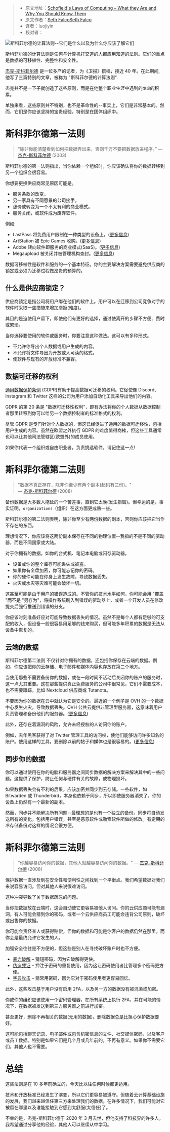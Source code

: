 > -  原文地址：[Schofield's Laws of Computing – What they Are and Why You Should Know Them](https://www.freecodecamp.org/news/schofields-laws-of-computing/)
> -  原文作者：[Seth FalcoSeth Falco](https://www.freecodecamp.org/news/author/seth/)
> -  译者：luojiyin
> -  校对者：

![斯科菲尔德的计算法则--它们是什么以及为什么你应该了解它们](https://www.freecodecamp.org/news/content/images/size/w2000/2021/05/schofield-cover-1.jpg)

斯科菲尔德的计算法则是任何与计算机打交道的人都应用知道的法则。它们的重点是数据的可移植性、完整性和安全性。

[杰克-斯科菲尔德](https://wikipedia.org/wiki/Jack_Schofield_(journalist)) 是一位多产的记者，为《卫报》撰稿，接近 40 年。在此期间, 他写了三篇特别的文章，被称为 "斯科菲尔德的计算法则".

杰克并不是一下子就创造了这些原则，而是在他整个职业生涯中遇到的`发现`的积累。

单独来看，这些原则并不特别，也不是革命性的--事实上，它们是非常基本的。然而，它们是你应该坚持的宝贵经验，特别是在团体组织中。

# 斯科菲尔德第一法则

> “除非你能清楚看到如何把数据弄出来，否则千万不要把数据放进程序。” ― [杰克-斯科菲尔德](https://www.theguardian.com/technology/2003/jul/24/onlinesupplement.columnists) (2003)

斯科菲尔德的第一法则指出，当你依赖一个组织时，你应该确认将你的数据转移到另一个组织会很容易。

你想要更换供应商常见原因可能是。

-   服务条款的改变。
-   另一家具有不同愿景的公司接手。
-   涨价或转变为一个不太有利的商业模式。
-   服务关闭，或软件成为废弃软件。

例如:

-   LastPass 将免费用户限制在一种类型的设备上。([更多信息](https://wikipedia.org/wiki/LastPass#Reception))
-   ArtStation 被 Epic Games 收购。([更多信息](https://wikipedia.org/wiki/Epic_Games#Acquisitions))
-   Adobe 转向软件即服务的商业模式(SaaS)。([更多信息](https://wikipedia.org/wiki/Adobe_Creative_Cloud#Criticism))
-   Megaupload 被关闭并被管理机构查封。([更多信息](https://wikipedia.org/wiki/Megaupload#2012_indictments_by_the_United_States))

数据可移植性是软件和服务的一个基本特征。你的主要解决方案需要避免供应商的锁定或必须为迁移过程做昂贵的预算的。

## 什么是供应商锁定？

供应商锁定是指公司将用户绑在他们的软件上。用户可以在迁移到公司竞争对手的软件时采取一些措施来增加摩擦(难度)。

其目的是迫使用户留下，即使他们有更好的选择，通过使离开的步骤不方便、费时或繁琐。

当你选择要使用的软件或服务时，你要注意这种做法。这可以有多种形式。

-   不允许你导出个人数据或用户生成的内容。
-   不允许将文件导出为开放或人可读的格式。
-   使软件与现有的开放标准不兼容。

## 数据可迁移的权利

[通用数据保护条例](https://wikipedia.org/wiki/General_Data_Protection_Regulation) (GDPR)有助于提高数据可迁移的权利。它促使像 Discord、Instagram 和 Twitter 这样的公司为用户添加自动化工具来导出他们的内容。

GDPR 的第 20 条是 "数据可迁移性权利"，即有办法将你的个人数据从数据控制者那里转移到你可以给另一个数据控制者的标准格式的权利。

尽管 GDPR 是专门针对个人数据的，但这已经促进了通用的数据可迁移性，包括用户生成的内容。虽然在欧盟之外执行 GDPR 的难度值得商榷，但这些工具通常也可以让其他司法管辖区(欧盟外)的成员使用。

如果你代表一个组织或自由职业者，负责挑选软件，请记住这一点!

# 斯科菲尔德第二法则

> "数据不真正存在，除非你至少有两个副本(起码有三份)。"  
> ― [杰克-斯科菲尔德](https://www.theguardian.com/technology/2008/feb/14/email.yahoo) (2008)

备份数据是大多数人拖延的一个苦差事，直到它太晚(发生损毁)。但幸运的是，事实证明，`organizations`（组织）在这方面更成熟一些。

斯科菲尔德的第二法则表明，除非你至少有两份数据的副本，否则你应该把它当作不存在的东西。

理想情况下，你应该将这两份副本保存在不同的物理位置--我指的不是不同的驱动器，而是不同国家或大陆。

对于你拥有的数据，如你的台式机、笔记本电脑或闪存驱动器。

-   设备或你的整个库存可能丢失或被盗。
-   如果你有全盘加密，你可能忘记你的密码。
-   你的硬件可能在你身上发生故障，导致数据丢失。
-   火灾或水灾等灾难可能会破坏一切。

这甚至可能是由于用户的错误造成的。不管你的技术水平如何，你可能会用 "覆盖 "而不是 "另存为"，将操作系统刷入到错误的驱动器上，或者一个开发人员在修改提交后强行推送到错误的分支。

你应该时刻准备好应对可能导致数据丢失的情况。虽然不是每个人都有足够的可支配的收入，但设备一般很容易用足够的钱来购买，但可能多年积累的数据是无法从设备中恢复的。

## 云端的数据

斯科菲尔德第二法则 不仅针对你拥有的数据，还包括你保存在云端的数据。例如，你应该把你的云存储、电子邮件和媒体内容也存放在第二个地方。

当使用那些不需要备份你的数据，或在一段时间不活动后关闭你的账户的服务时，这一点尤其重要。这在那些提供真正免费服务的公司中很常见，它们不需要成本，也不需要跟踪，比如 Nextcloud 供应商或 Tutanota。

不要因为你的数据在云中就认为它是安全的。最近的一个例子是 OVH 的一个数据中心发生火灾，导致数据丢失。OVH 公共云提供非管理型服务器，这意味着用户负责管理和备份他们的服务器。([更多信息](https://wikipedia.org/wiki/OVHcloud#Incidents))

此外，还存在着漏洞的风险，允许未经授权的人访问你的账户。

例如，去年黑客获得了对 Twitter 管理工具的访问权，使他们能够访问许多知名的账户。使用这样的工具，要删除以前的帖子和媒体也是很容易的。([更多信息](https://wikipedia.org/wiki/2020_Twitter_account_hijacking))

## 同步你的数据

你可以通过使用在你的电脑和服务器之间同步数据的解决方案来解决其中的一些问题。这提供了保护，防止任何与硬件有关的故障，或物理损坏。

如果数据丢失会有不利的后果，应该加密并同步到云存储。一些软件，如 Bitwarden 或 Thunderbird，本身也依赖于同步，所以即使服务器消失了，你的设备上仍然有一个最新的副本。

然而，同步并不能解决所有问题--最理想的是也有一个独立的备份。同步将自动发送所有的变化，包括用户错误，甚至是恶意软件或勒索软件所做的修改。有定期的冷存储备份对这样的情况会很方便。

# 斯科菲尔德第三法则

> "你越容易访问你的数据，其他人就越容易访问你的数据。" ― [杰克-斯科菲尔德](https://www.theguardian.com/technology/2008/jul/10/it.security) (2008)

保护数据一直涉及到在安全性和便利性之间找到一个平衡点。我们希望数据对我们来说容易访问，但对其他人来说很难访问。

这种冲突导致了关于数据疏忽的问题。

当你把数据放在云端时，这会自动使它更容易被他人访问。你的云供应商可能有漏洞，有人可能会猜到你的密码，或者一个云供应商员工可能会违背公司原则，破坏或出售你的数据。

你可能会责怪某人或获得赔偿，但你的数据和可能是你客户的数据仍然在那里，而你会是最终允许它发生的人。

加强安全往往是不方便的，但这些是别人在寻找破坏账户时也不方便。

-   [暴力破解](https://wikipedia.org/wiki/Brute-force_attack) – 猜短密码，因为它破解得更快。
-   [伪造凭证](https://wikipedia.org/wiki/Credential_stuffing) – 押注于密码的重复使用，因为这让密码使用者比管理多个密码更方便。
-   [字典攻击](https://wikipedia.org/wiki/Dictionary_attack) – 猜常用密码，因为它对于密码使用者更容易回忆。

此外，这些攻击基于用户没有启用 2FA，以及另一方的数据没有被混淆或加密。

你或你的组织应该使用一个密码管理器，在所有系统上执行 2FA，并在可能的情况下，在数据被发送到第三方服务器之前进行加密。

甚至更好，删除不再相关的数据(无用的数据)。删除数据总是比担心保护数据要好。

这可能包括聊天记录、电子邮件或包含机密信息的文件、社交媒体密码，以及客户或员工数据。特别是如果它们是几个月或几年前的，不再有意义。如果你不需要它们，其他人也不需要。

# 总结

这些法则是在 10 多年前确立的，今天比以往任何时候都更适用。

技术和开放标准已经发生了演变，所以它们更容易被遵守。但随着云计算基础设施的发展，我们越来越信任第三方来处理我们的数据。在许多情况下，我们可能对它被留在哪里以及谁能接触到它感到太舒服(太信任)了。

不幸的是，杰克-斯科菲尔德于 2020 年 3 月去世，但他支持了科技界的许多人。我希望通过分享他的经验，其他人可以继续从中学习。
